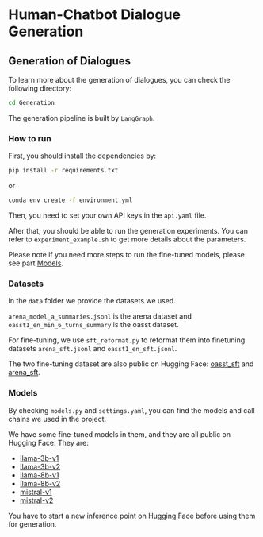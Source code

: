 # Human-Chatbot Dialogue Generation

## Generation of Dialogues
To learn more about the generation of dialogues, you can check the following directory:
```bash
cd Generation
```

The generation pipeline is built by `LangGraph`.

### How to run
First, you should install the dependencies by:
```bash
pip install -r requirements.txt
```
or 
```bash
conda env create -f environment.yml
```

Then, you need to set your own API keys in the `api.yaml` file.

After that, you should be able to run the generation experiments. You can refer to `experiment_example.sh` to get more details about the parameters.

Please note if you need more steps to run the fine-tuned models, please see part [Models](#Models).

### Datasets
In the `data` folder we provide the datasets we used.

`arena_model_a_summaries.jsonl` is the arena dataset and `oasst1_en_min_6_turns_summary` is the oasst dataset.

For fine-tuning, we use `sft_reformat.py` to reformat them into finetuning datasets `arena_sft.jsonl` and `oasst1_en_sft.jsonl`.

The two fine-tuning dataset are also public on Hugging Face: [oasst_sft](https://huggingface.co/datasets/SyangZhou/oasst_SFT) and [arena_sft](https://huggingface.co/datasets/SyangZhou/arena_SFT).

### Models
By checking `models.py` and `settings.yaml`, you can find the models and call chains we used in the project.

We have some fine-tuned models in them, and they are all public on Hugging Face. They are:
- [llama-3b-v1](https://huggingface.co/SyangZhou/autotrain-l3b-0520-v1)
- [llama-3b-v2](https://huggingface.co/SyangZhou/autotrain-l3b-0520-v2)
- [llama-8b-v1](https://huggingface.co/SyangZhou/autotrain-l8b-0520-v1)
- [llama-8b-v2](https://huggingface.co/SyangZhou/autotrain-l8b-0520-v2)
- [mistral-v1](https://huggingface.co/SyangZhou/autotrain-m-0520-v1)
- [mistral-v2](https://huggingface.co/SyangZhou/autotrain-m-0520-v2)

You have to start a new inference point on Hugging Face before using them for generation.